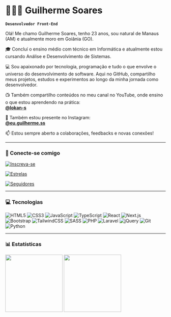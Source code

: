 # 👨🏻‍💻 Guilherme Soares

**`Desenvolvedor Front-End`**

Olá! Me chamo Guilherme Soares, tenho 23 anos, sou natural de Manaus (AM) e atualmente moro em Goiânia (GO).

🎓 Concluí o ensino médio com técnico em Informática e atualmente estou cursando Análise e Desenvolvimento de Sistemas.

💻 Sou apaixonado por tecnologia, programação e tudo o que envolve o universo do desenvolvimento de software. Aqui no GitHub, compartilho meus projetos, estudos e experimentos ao longo da minha jornada como desenvolvedor.

📺 Também compartilho conteúdos no meu canal no YouTube, onde ensino o que estou aprendendo na prática:  
[**@lokan-s**](https://www.youtube.com/@lokan-s)

📸 Também estou presente no Instagram:  
[**@eu.guilherme.ss**](https://www.instagram.com/eu.guilherme.ss)

📫 Estou sempre aberto a colaborações, feedbacks e novas conexões!

---

### 📡 Conecte-se comigo

[![Inscreva-se](https://custom-icon-badges.demolab.com/youtube/channel/subscribers/UCpDVplM51iWfbExnXAzk7rg?color=%23E05D44&label=Inscreva-se&logo=video&logoColor=white&style=for-the-badge&labelColor=CE4630)](https://www.youtube.com/@lokan-s)

[![Estrelas](https://custom-icon-badges.demolab.com/github/stars/lokan-s?color=55960c&style=for-the-badge&labelColor=488207&logo=star&label=Estrelas)](https://github.com/lokan-s?tab=repositories&sort=stargazers)

[![Seguidores](https://custom-icon-badges.demolab.com/github/followers/lokan-s?color=236ad3&labelColor=1155ba&style=for-the-badge&logo=github&label=Seguidores&logoColor=white)](https://github.com/lokan-s?tab=followers)

---

### 💻 Tecnologias

![HTML5](https://cdn.jsdelivr.net/gh/devicons/devicon@latest/icons/html5/html5-original.svg)
![CSS3](https://cdn.jsdelivr.net/gh/devicons/devicon@latest/icons/css3/css3-original.svg)
![JavaScript](https://cdn.jsdelivr.net/gh/devicons/devicon@latest/icons/javascript/javascript-original.svg)
![TypeScript](https://cdn.jsdelivr.net/gh/devicons/devicon@latest/icons/typescript/typescript-original.svg)
![React](https://cdn.jsdelivr.net/gh/devicons/devicon@latest/icons/react/react-original.svg)
![Next.js](https://cdn.jsdelivr.net/gh/devicons/devicon@latest/icons/nextjs/nextjs-original.svg)
![Bootstrap](https://cdn.jsdelivr.net/gh/devicons/devicon@latest/icons/bootstrap/bootstrap-original.svg)
![TailwindCSS](https://cdn.jsdelivr.net/gh/devicons/devicon@latest/icons/tailwindcss/tailwindcss-original.svg)
![SASS](https://cdn.jsdelivr.net/gh/devicons/devicon@latest/icons/sass/sass-original.svg)
![PHP](https://cdn.jsdelivr.net/gh/devicons/devicon@latest/icons/php/php-original.svg)
![Laravel](https://cdn.jsdelivr.net/gh/devicons/devicon@latest/icons/laravel/laravel-original.svg)
![jQuery](https://cdn.jsdelivr.net/gh/devicons/devicon@latest/icons/jquery/jquery-original.svg)
![Git](https://cdn.jsdelivr.net/gh/devicons/devicon@latest/icons/git/git-original.svg)
![Python](https://cdn.jsdelivr.net/gh/devicons/devicon@latest/icons/python/python-original.svg)

---

### 📊 Estatísticas

<img height="180em" src="https://github-readme-stats.vercel.app/api?username=lokan-s&show_icons=true&theme=tokyonight&include_all_commits=true&locale=pt-br"/>
<img height="180em" src="https://github-readme-stats.vercel.app/api/top-langs/?username=lokan-s&theme=tokyonight&layout=compact&custom_title=Tecnologias&langs_count=9"/>
